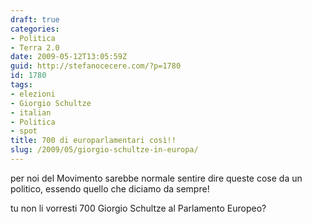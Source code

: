 ```yaml
---
draft: true
categories:
- Politica
- Terra 2.0
date: 2009-05-12T13:05:59Z
guid: http://stefanocecere.com/?p=1780
id: 1780
tags:
- elezioni
- Giorgio Schultze
- italian
- Politica
- spot
title: 700 di europarlamentari così!!
slug: /2009/05/giorgio-schultze-in-europa/
---
```


per noi del Movimento sarebbe normale sentire dire queste cose da un politico, essendo quello che diciamo da sempre!
  
tu non li vorresti 700 Giorgio Schultze al Parlamento Europeo?